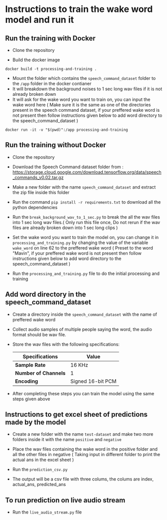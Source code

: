 # Instructions to train the wake word model and run it

## Run the training with Docker

- Clone the repository

- Build the docker image

```
docker build -t processing-and-training .
```
 
- Mount the folder which contains the `speech_command_dataset` folder to the `/app` folder in the docker contianer
- It will breakdown the background noises to 1 sec long wav files if it is not already broken down
- It will ask for the wake word you want to train on, you can input the wake word here ( Make sure it is the same as one of the directories present in the speech command dataset, if your preffered wake word is not present then follow instructions given below to add word directory to the speech_command_dataset )

```
docker run -it -v "$(pwd)":/app processing-and-training
```


## Run the training without Docker
- Clone the repository

- Download the Speech Command dataset folder from : https://storage.cloud.google.com/download.tensorflow.org/data/speech_commands_v0.02.tar.gz 

- Make a new folder with the name `speech_command_dataset` and extract the zip file inside this folder

- Run the command `pip install -r requirements.txt` to download all the python dependencies

- Run the `break_background_wav_to_1_sec.py` to break the all the wav files into 1 sec long wav files.( Only run this file once, Do not rerun if the wav files are already broken down into 1 sec long clips )

- Set the wake word you want to train the model on, you can change it in `processing_and_training.py` by changing the value of the variable `wake_word` on line 62 to the preffered wake word ( Preset to the word "Mavin", if your preffered wake word is not present then follow instructions given below to add word directory to the speech_command_dataset )

- Run the `processing_and_training.py` file to do the initial processing and training

## Add word directory in the speech_command_dataset

- Create a directory inside the `speech_command_dataset` with the name of preffered wake word

- Collect audio samples of multiple people saying the word, the audio format should be wav file.

- Store the wav files with the following specifications:

   | __Specifications__ | Value  |
   | ------------- | ------------- |
   | __Sample Rate__ | 16 KHz  |
   | __Number of Channels__ | 1 |
   | __Encoding__ | Signed 16-bit PCM |

- After completing these steps you can train the model using the same steps given above


## Instructions to get excel sheet of predictions made by the model

- Create a new folder with the name `test-dataset` and make two more folders inside it with the name `positive` and `negative`

- Place the wav files containing the wake word in the positive folder and all the other files in negative ( Taking input in different folder to print the actual ans in the excel sheet )

- Run the `prediction_csv.py`

- The output will be a csv file with three colums, the colums are index, actual_ans, predicted_ans

## To run prediction on live audio stream

- Run the `live_audio_stream.py` file

